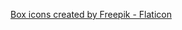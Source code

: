 <a href="https://www.flaticon.com/free-icons/box" title="box icons">Box icons created by Freepik - Flaticon</a>